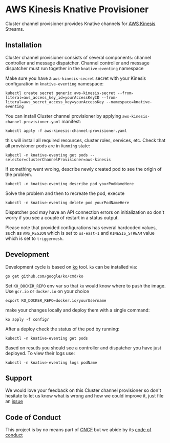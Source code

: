 # AWS Kinesis Knative Provisioner

Cluster channel provisioner provides Knative channels for [AWS Kinesis](https://aws.amazon.com/kinesis/) Streams.


## Installation

Cluster channel provisioner consists of several components: channel controller and message dispatcher. Channel controller and message dispatcher must run together in the `knative-eventing` namespace

Make sure you have a `aws-kinesis-secret` secret with your Kinesis configuration in `knative-eventing` namespace: 
```
kubectl create secret generic aws-kinesis-secret --from-literal=aws_access_key_id=yourAccessKeyID --from-literal=aws_secret_access_key=yourAccessKey --namespace=knative-eventing
```

You can install Cluster channel provisioner by applying `aws-kinesis-channel-provisioner.yaml` manifest:

```
kubectl apply -f aws-kinesis-channel-provisioner.yaml
```
this will install all required resources, cluster roles, services, etc. Check that all provisioner pods are in `Running` state:

```
kubectl -n knative-eventing get pods --selector=clusterChannelProvisioner=aws-kinesis
```
If something went wroing, describe newly created pod to see the origin of the problem. 
```
kubectl -n knative-eventing describe pod yourPodNameHere
```
Solve the problem and then to recreate the pod, execute
```
kubectl -n knative-eventing delete pod yourPodNameHere
```

Dispatcher pod may have an API connection errors on initialization so don't worry if you see a couple of restart in a status output.  


Please note that provided configurations has several hardcoded values, such as `AWS_REGION` which is set to `us-east-1` and `KINESIS_STREAM` value which is set to `triggermesh`. 
  

## Development

Development cycle is based on [ko](https://github.com/google/ko) tool. `ko` can be installed via:
```
go get github.com/google/ko/cmd/ko
```
Set `KO_DOCKER_REPO` env var so that `ko` would know where to push the image. Use `gcr.io` or `docker.io` on your choice

```
export KO_DOCKER_REPO=docker.io/yourUsername
```
make your changes locally and deploy them with a single command:  
```
ko apply -f config/
```
After a deploy check the status of the pod by running: 
```
kubectl -n knative-eventing get pods
```
Based on resutls you should see a controller and dispatcher you have just deployed. To view their logs use:
```
kubectl -n knative-eventing logs podName
```

## Support

We would love your feedback on this Cluster channel provisioner so don't hesitate to let us know what is wrong and how we could improve it, just file an [issue](https://github.com/triggermesh/aws-kinesis-provisioner/issues/new)

## Code of Conduct

This project is by no means part of [CNCF](https://www.cncf.io/) but we abide by its [code of conduct](https://github.com/cncf/foundation/blob/master/code-of-conduct.md)

